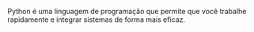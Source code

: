 Python é uma linguagem de programação que permite que você trabalhe rapidamente
e integrar sistemas de forma mais eficaz. 

